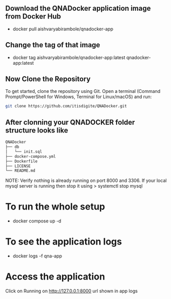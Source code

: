 ## Download the QNADocker application image from Docker Hub
- docker pull aishvaryabirambole/qnadocker-app

## Change the tag of that image
- docker tag aishvaryabirambole/qnadocker-app:latest qnadocker-app:latest

## Now Clone the Repository

To get started, clone the repository using Git. Open a terminal (Command Prompt/PowerShell for Windows, Terminal for Linux/macOS) and run:

```bash
git clone https://github.com/itisdigite/QNADocker.git
```

## After clonning your QNADOCKER folder structure looks like

```bash
QNADocker
├── db
│   └── init.sql
├── docker-compose.yml
├── Dockerfile
├── LICENSE
└── README.md

```

NOTE: Verify nothing is already running on port 8000 and 3306.
If your local mysql server is running then stop it using > systemctl stop mysql

# To run the whole setup
- docker compose up -d

# To see the application logs
- docker logs -f qna-app

# Access the application
Click on Running on http://127.0.0.1:8000 url shown in app logs

